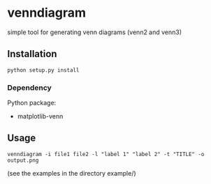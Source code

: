 # venndiagram
simple tool for generating venn diagrams (venn2 and venn3)


## Installation
<pre><code>python setup.py install
</code></pre>


### Dependency
Python package: 
* matplotlib-venn


## Usage
<pre><code>venndiagram -i file1 file2 -l "label 1" "label 2" -t "TITLE" -o output.png
</code></pre>
(see the examples in the directory example/)

